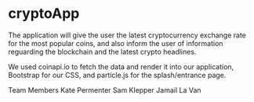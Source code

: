 # cryptoApp
The application will give the user the latest cryptocurrency exchange rate for the most popular coins, and also inform the user of information reguarding the blockchain and the latest crypto headlines.

We used coinapi.io to fetch the data and render it into our application, Bootstrap for our CSS, and particle.js for the splash/entrance page.

Team Members
Kate Permenter
Sam Klepper
Jamail La Van

